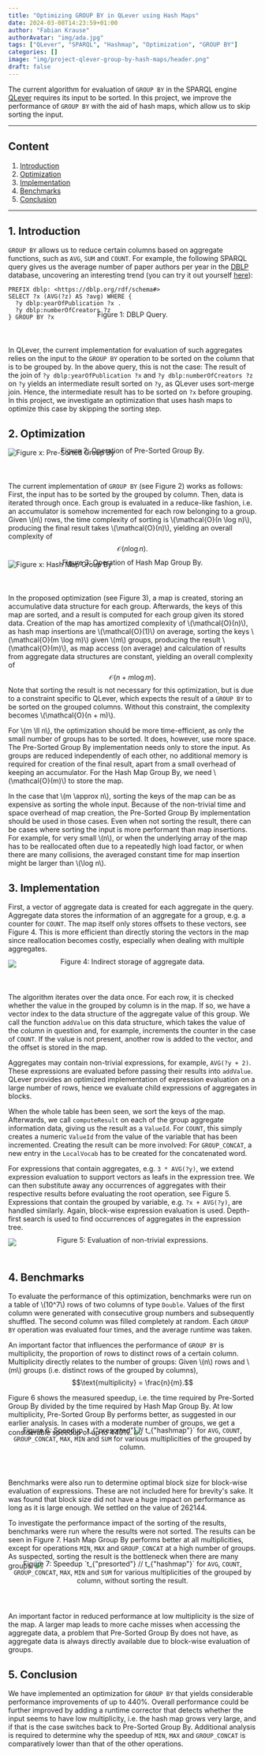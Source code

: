 ```yaml
---
title: "Optimizing GROUP BY in QLever using Hash Maps"
date: 2024-03-08T14:23:59+01:00
author: "Fabian Krause"
authorAvatar: "img/ada.jpg"
tags: ["QLever", "SPARQL", "Hashmap", "Optimization", "GROUP BY"]
categories: []
image: "img/project-qlever-group-by-hash-maps/header.png"
draft: false
---
```


The current algorithm for evaluation of `GROUP BY` in the SPARQL engine
<a href="https://qlever.cs.uni-freiburg.de/" target="_blank">QLever</a> requires its input to be sorted.
In this project, we improve the performance of `GROUP BY` with the aid of 
hash maps, which allow us to skip sorting the input.

<!--more-->
---
## Content
1. [Introduction](#1-introduction)
2. [Optimization](#2-optimization)
3. [Implementation](#3-implementation)
4. [Benchmarks](#4-benchmarks)
5. [Conclusion](#5-conclusion)
----
## 1. Introduction
`GROUP BY` allows us to reduce certain columns based on aggregate functions, such as `AVG`, `SUM` and `COUNT`.
For example, the following SPARQL query gives us the average number of paper authors per year in the <a href="https://dblp.org/" target="_blank">DBLP</a>
database, uncovering an interesting trend (you can try it out yourself <a href="https://qlever.cs.uni-freiburg.de/dblp/?query=PREFIX+dblp%3A+%3Chttps%3A%2F%2Fdblp.org%2Frdf%2Fschema%23%3E%0ASELECT+%3Fx+%28AVG%28%3Fz%29+AS+%3Favg%29+WHERE+%7B%0A++%3Fy+dblp%3AyearOfPublication+%3Fx+.%0A++%3Fy+dblp%3AnumberOfCreators+%3Fz%0A%7D+GROUP+BY+%3Fx%0A" target="_blank">here</a>): 
```sparql
PREFIX dblp: <https://dblp.org/rdf/schema#>
SELECT ?x (AVG(?z) AS ?avg) WHERE {
  ?y dblp:yearOfPublication ?x .
  ?y dblp:numberOfCreators ?z
} GROUP BY ?x
```
<center style="margin-top:-35px;margin-bottom:55px;">Figure 1: DBLP Query.</center>

In QLever, the current implementation for evaluation of such aggregates relies on the input to the `GROUP BY`
operation to be sorted on the column that is to be grouped by. In the above query, this is not the case:
The result of the join of `?y dblp:yearOfPublication ?x` and `?y dblp:numberOfCreators ?z` on `?y` yields an intermediate
result sorted on `?y`, as QLever uses sort-merge join. Hence, the intermediate result has to be sorted on `?x` before grouping. 
In this project, we investigate an optimization that uses hash maps to optimize this case
by skipping the sorting step.

## 2. Optimization
![Figure x: Pre-Sorted Group By](/img/project-qlever-group-by-hash-maps/ClassicGroupBy.drawio.png)
<center style="margin-top:-35px;margin-bottom:55px;">Figure 2: Operation of Pre-Sorted Group By.</center>

The current implementation of `GROUP BY` (see Figure 2) works as follows: First, the input has to be sorted by the grouped by column. Then, data is iterated through once. Each group is evaluated in a reduce-like fashion, i.e. an accumulator is somehow incremented for each row belonging to a group. Given \\(n\\) rows, the time complexity of sorting is \\(\mathcal{O}(n \log n)\\), producing the final result takes \\(\mathcal{O}(n)\\), yielding an overall complexity of $$\mathcal{O}(n \log n).$$

![Figure x: Hash Map Group By](/img/project-qlever-group-by-hash-maps/HashMapGroupBy.drawio.png)
<center style="margin-top:-35px;margin-bottom:55px;">Figure 3: Operation of Hash Map Group By.</center>

In the proposed optimization (see Figure 3), a map is created, storing an accumulative data structure for each group. 
Afterwards, the keys of this map are sorted, and a result is computed for each group given its stored data. Creation of the map has amortized
complexity of \\(\mathcal{O}(n)\\), as hash map insertions are \\(\mathcal{O}(1)\\) on average, 
sorting the keys \\(\mathcal{O}(m \log m)\\) given \\(m\\) groups, producing the result \\(\mathcal{O}(m)\\), as map access (on average) and calculation of results from
aggregate data structures
are constant, yielding
an overall complexity of $$\mathcal{O}(n + m \log m).$$
Note that sorting the result is not necessary for this optimization, but is due to a constraint specific to QLever,
which expects the result of a `GROUP BY` to be sorted on the grouped columns. Without this constraint, the complexity
becomes \\(\mathcal{O}(n + m)\\).

For \\(m \ll n\\), the optimization should be more time-efficient, as only the small number of groups has to be sorted.
It does, however, use more space. The Pre-Sorted Group By implementation needs only to store the input. As groups
are reduced independently of each other, no additional memory is required for creation of the final result, apart from
a small overhead of keeping an accumulator. For the Hash Map Group By, we need \\(\mathcal{O}(m)\\) to store the map.

In the case that \\(m \approx n\\), sorting the keys of the map can be as expensive as sorting the whole input.
Because of the non-trivial time and space overhead of map creation, the Pre-Sorted Group By implementation should be used in those cases.
Even when not sorting the result, there can be cases where sorting the input is more performant than map insertions.
For example, for very small \\(n\\), or when the underlying array of the map has to be reallocated often due to a repeatedly high load factor, or when there are many collisions, the averaged constant time for map insertion might be larger than \\(\log n\\).


## 3. Implementation
First, a vector of aggregate data is created for each aggregate in the query. Aggregate data stores the information of an aggregate for a group, e.g. a counter for `COUNT`. 
The map itself only stores offsets to these vectors, see Figure 4. This is more efficient than directly storing the vectors in the map since reallocation becomes costly,
especially when dealing with multiple aggregates.

<img src="/img/project-qlever-group-by-hash-maps/MapVectors.drawio.png" style="max-width: 800px;"></img>
<center style="margin-top:-35px;margin-bottom:55px;">Figure 4: Indirect storage of aggregate data.</center>

The algorithm iterates over the data once. For each row, it is checked whether the value in the grouped by column is in the map. If so, we have a vector index to the data structure of the aggregate value of this group. We call the function `addValue` on this data structure, which takes the value of the column in question and, for example, increments the counter in the case of `COUNT`. If the value is not present, another row is added to the vector, and the offset is stored in the map.

Aggregates may contain non-trivial expressions, for example, `AVG(?y + 2)`.
These expressions are evaluated before passing their results into `addValue`.
QLever provides an optimized implementation of expression evaluation on a large number of rows,
hence we evaluate child expressions of aggregates in blocks.

When the whole table has been seen, we sort the keys of the map. Afterwards, we call `computeResult` on each of the group aggregate information data, giving us the result as a `ValueId`. For `COUNT`, this simply creates a numeric `ValueId` from the value of the variable that has been incremented.
Creating the result can be more involved: For `GROUP_CONCAT`, a new entry in the `LocalVocab` has to be created
for the concatenated word.

For expressions that contain aggregates, e.g. `3 * AVG(?y)`, we extend expression evaluation
to support vectors as leafs in the expression tree. We can then
substitute away any occurrences of aggregates with their respective results before
evaluating the root operation, see Figure 5. Expressions that contain the grouped by variable, e.g. `?x + AVG(?y)`, are handled similarly. Again, block-wise expression evaluation is used.
Depth-first search is used to find occurrences of aggregates in the expression tree.

<img src="/img/project-qlever-group-by-hash-maps/Substitution.drawio.png" style="max-width: 800px;"></img>
<center style="margin-top:-35px;margin-bottom:55px;">Figure 5: Evaluation of non-trivial expressions.</center>

## 4. Benchmarks
To evaluate the performance of this optimization, benchmarks were run on
a table of
\\(10^7\\) rows of two columns of type `Double`. Values of the first column were generated
with consecutive group numbers and subsequently shuffled.
The second column was filled completely at random. Each `GROUP BY` operation was
evaluated four times, and the average runtime was taken. 

An important factor that influences the performance of `GROUP BY` is multiplicity, the proportion of rows to distinct rows of a certain column. Multiplicity directly
relates to the number of groups: Given \\(n\\) rows and \\(m\\) groups (i.e. distinct rows of the grouped by columns), 
$$\text{multiplicity} = \frac{n}{m}.$$

Figure 6 shows the measured speedup, i.e. the time required by Pre-Sorted Group By divided by the time required by Hash Map Group By. At low multiplicity, Pre-Sorted Group By performs better, as suggested in our earlier analysis. In cases with a moderate number of groups, we get a considerable speedup of up to 440%.
<img src="/img/project-qlever-group-by-hash-maps/speedup.png" style="max-width: 800px;"></img>
<center style="margin-top:-35px;margin-bottom:55px;">Figure 6: Speedup `t_{"presorted"} // t_{"hashmap"}` for <code>AVG</code>, <code>COUNT</code>,
<code>GROUP_CONCAT</code>, <code>MAX</code>, <code>MIN</code> and <code>SUM</code> for various multiplicities of the grouped by column.</center>

Benchmarks were also run to determine optimal block size for block-wise evaluation of
expressions. These are not included here for brevity's sake. It was found
that block size did not have a huge impact on performance as long as it is large enough.
We settled on the value of 262144.

To investigate the performance impact of the sorting of the results,
benchmarks were run where the results were not sorted. The results can be seen in Figure 7. Hash Map Group By performs
better at all multiplicities, except for operations `MIN`, `MAX` and `GROUP_CONCAT` at a high number of groups.
As suspected, sorting the result is the bottleneck when there are many groups.
<img src="/img/project-qlever-group-by-hash-maps/speedup_no_sorting.png" style="max-width: 800px;"></img>
<center style="margin-top:-35px;margin-bottom:55px;">Figure 7: Speedup `t_{"presorted"} // t_{"hashmap"}` for <code>AVG</code>, <code>COUNT</code>,
<code>GROUP_CONCAT</code>, <code>MAX</code>, <code>MIN</code> and <code>SUM</code> for various multiplicities of the grouped by column, without sorting
the result.</center>

An important factor in reduced performance at low multiplicity is the size of the map.
A larger map leads to more cache misses when accessing the aggregate data,
a problem that Pre-Sorted Group By does not have, as aggregate data is always directly available due
to block-wise evaluation of groups.

## 5. Conclusion
We have implemented an optimization for `GROUP BY` that yields considerable performance improvements of up to 440%.
Overall performance could be further improved by adding a runtime corrector that detects whether the input
seems to have low multiplicity, i.e. the hash map grows very large, and if that is the case switches back to
Pre-Sorted Group By. Additional analysis is required to determine why the speedup of `MIN`, `MAX` and `GROUP_CONCAT`
is comparatively lower than that of the other operations.